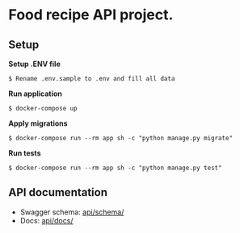 # Food recipe API project.

## Setup

**Setup .ENV file**
```
$ Rename .env.sample to .env and fill all data
```

**Run application**

```
$ docker-compose up
```

**Apply migrations**

```
$ docker-compose run --rm app sh -c "python manage.py migrate"
```

**Run tests**

```
$ docker-compose run --rm app sh -c "python manage.py test"
```

## API documentation

* Swagger schema: [api/schema/](http://127.0.0.1:8000/api/schema/)
* Docs: [api/docs/](http://127.0.0.1:8000/api/docs/)